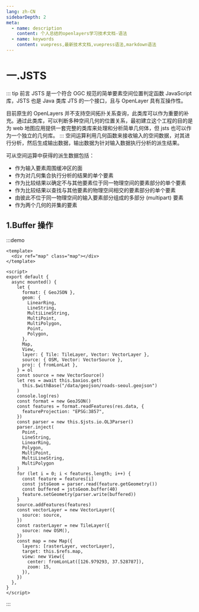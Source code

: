 ```yaml
---
lang: zh-CN
sidebarDepth: 2
meta:
  - name: description
    content: 个人总结的openlayers学习技术文档-语法
  - name: keywords
    content: vuepress,最新技术文档,vuepress语法,markdown语法
---
```


# 一.JSTS

::: tip 前言
JSTS 是一个符合 OGC 规范的简单要素空间位置判定函数 JavaScript 库，JSTS 也是 Java 类库 JTS 的一个接口，且与 OpenLayer 具有互操作性。

目前原生的 OpenLayers 并不支持空间拓扑关系查询，此类库可以作为重要的补充。通过此类库，可以判断多种空间几何的位置关系，最初建立这个工程的目的是为 web 地图应用提供一套完整的类库来处理和分析简单几何体，但 jsts 也可以作为一个独立的几何库。
:::
空间运算利用几何函数来接收输入的空间数据，对其进行分析，然后生成输出数据，输出数据为针对输入数据执行分析的派生结果。

可从空间运算中获得的派生数据包括：

- 作为输入要素周围缓冲区的面
- 作为对几何集合执行分析的结果的单个要素
- 作为比较结果以确定不与其他要素位于同一物理空间的要素部分的单个要素
- 作为比较结果以查找与其他要素的物理空间相交的要素部分的单个要素
- 由彼此不位于同一物理空间的输入要素部分组成的多部分 (multipart) 要素
- 作为两个几何的并集的要素

## 1.Buffer 操作

:::demo

```vue
<template>
  <div ref="map" class="map"></div>
</template>

<script>
export default {
  async mounted() {
    let {
      format: { GeoJSON },
      geom: {
        LinearRing,
        LineString,
        MultiLineString,
        MultiPoint,
        MultiPolygon,
        Point,
        Polygon,
      },
      Map,
      View,
      layer: { Tile: TileLayer, Vector: VectorLayer },
      source: { OSM, Vector: VectorSource },
      proj: { fromLonLat },
    } = ol
    const source = new VectorSource()
    let res = await this.$axios.get(
      this.$withBase("/data/geojson/roads-seoul.geojson")
    )
    console.log(res)
    const format = new GeoJSON()
    const features = format.readFeatures(res.data, {
      featureProjection: "EPSG:3857",
    })
    const parser = new this.$jsts.io.OL3Parser()
    parser.inject(
      Point,
      LineString,
      LinearRing,
      Polygon,
      MultiPoint,
      MultiLineString,
      MultiPolygon
    )
    for (let i = 0; i < features.length; i++) {
      const feature = features[i]
      const jstsGeom = parser.read(feature.getGeometry())
      const buffered = jstsGeom.buffer(40)
      feature.setGeometry(parser.write(buffered))
    }
    source.addFeatures(features)
    const vectorLayer = new VectorLayer({
      source: source,
    })
    const rasterLayer = new TileLayer({
      source: new OSM(),
    })
    const map = new Map({
      layers: [rasterLayer, vectorLayer],
      target: this.$refs.map,
      view: new View({
        center: fromLonLat([126.979293, 37.528787]),
        zoom: 15,
      }),
    })
  },
}
</script>
```

:::
